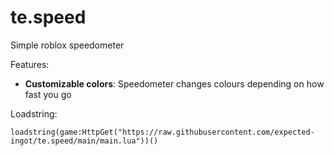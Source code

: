 # te.speed
Simple roblox speedometer

Features:
- **Customizable colors**: Speedometer changes colours depending on how fast you go

Loadstring:
```
loadstring(game:HttpGet("https://raw.githubusercontent.com/expected-ingot/te.speed/main/main.lua"))()
```
